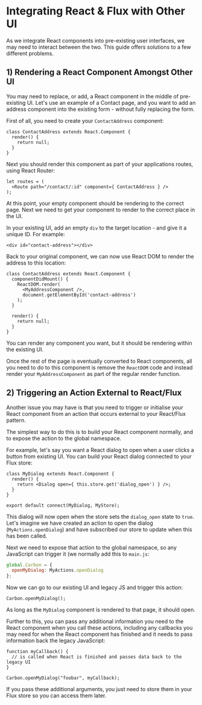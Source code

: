 # Integrating React & Flux with Other UI

As we integrate React components into pre-existing user interfaces, we may need to interact between the two. This guide offers solutions to a few different problems.

## 1) Rendering a React Component Amongst Other UI

You may need to replace, or add, a React component in the middle of pre-existing UI. Let's use an example of a Contact page, and you want to add an address component into the existing form - without fully replacing the form.

First of all, you need to create your `ContactAddress` component:

```
class ContactAddress extends React.Component {
  render() {
    return null;
  }
}
```

Next you should render this component as part of your applications routes, using React Router:

```
let routes = (
  <Route path="/contact/:id" component={ ContactAddress } />
);
```

At this point, your empty component should be rendering to the correct page. Next we need to get your component to render to the correct place in the UI.

In your existing UI, add an empty `div` to the target location - and give it a unique ID. For example:

```
<div id="contact-address"></div>
```

Back to your original component, we can now use React DOM to render the address to this location:

```
class ContactAddress extends React.Component {
  componentDidMount() {
    ReactDOM.render(
      <MyAddressComponent />,
      document.getElementById('contact-address')
    );
  }

  render() {
    return null;
  }
}
```

You can render any component you want, but it should be rendering within the existing UI.

Once the rest of the page is eventually converted to React components, all you need to do to this component is remove the `ReactDOM` code and instead render your `MyAddressComponent` as part of the regular render function.

## 2) Triggering an Action External to React/Flux

Another issue you may have is that you need to trigger or initialise your React component from an action that occurs external to your React/Flux pattern.

The simplest way to do this is to build your React component normally, and to expose the action to the global namespace.

For example, let's say you want a React dialog to open when a user clicks a button from existing UI. You can build your React dialog connected to your Flux store:

```
class MyDialog extends React.Component {
  render() {
    return <Dialog open={ this.store.get('dialog_open') } />;
  }
}

export default connect(MyDialog, MyStore);
```

This dialog will now open when the store sets the `dialog_open` state to `true`. Let's imagine we have created an action to open the dialog (`MyActions.openDialog`) and have subscribed our store to update when this has been called.

Next we need to expose that action to the global namespace, so any JavaScript can trigger it (we normally add this to `main.js`:

```js
global.Carbon = {
  openMyDialog: MyActions.openDialog
};
```

Now we can go to our existing UI and legacy JS and trigger this action:

```
Carbon.openMyDialog();
```

As long as the `MyDialog` component is rendered to that page, it should open.

Further to this, you can pass any additional information you need to the React component when you call these actions, including any callbacks you may need for when the React component has finished and it needs to pass information back the legacy JavaScript:

```
function myCallback() {
  // is called when React is finished and passes data back to the legacy UI
}

Carbon.openMyDialog("foobar", myCallback);
```

If you pass these additional arguments, you just need to store them in your Flux store so you can access them later.
